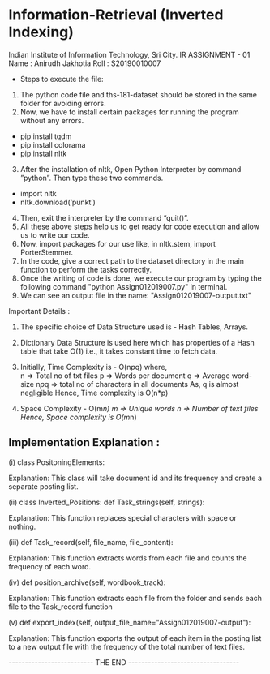 ﻿# Information-Retrieval (Inverted Indexing)

Indian Institute of Information Technology, Sri City.
IR ASSIGNMENT - 01
Name : Anirudh Jakhotia
Roll : S20190010007

- Steps to execute the file:

1. The python code file and ths-181-dataset should be stored in the same folder for avoiding errors.
2. Now, we have to install certain packages for running the program without any errors.
* pip install tqdm
* pip install colorama
* pip install nltk


3. After the installation of nltk, Open Python Interpreter by command ”python”. Then type these two commands.
* import nltk
* nltk.download(‘punkt’)

4. Then, exit the interpreter by the command “quit()”.
5. All these above steps help us to get ready for code execution and allow us to write our code.
6. Now, import packages for our use like, in nltk.stem, import PorterStemmer.
7. In the code, give a correct path to the dataset directory in the main function to perform the tasks correctly.
8. Once the writing of code is done, we execute our program by typing the following command "python Assign012019007.py" in terminal.
9. We can see an output file in the name: "Assign012019007-output.txt"

Important Details :

1. The specific choice of Data Structure used is - Hash Tables, Arrays.
2. Dictionary Data Structure is used here which has properties of a Hash table that take O(1) i.e., it takes constant time to fetch data.
3. Initially, Time Complexity is - O(n*p*q) 
       where,  
       n => Total no of txt files 
       p => Words per document
       q => Average word-size 
       n*p*q => total no of characters in all documents
       As, q is almost negligible
       Hence, Time complexity is O(n*p)

4. Space Complexity - O(m*n)
     	m =>  Unique words 
	n => Number of text files
       	Hence, Space complexity is O(m*n)


## Implementation Explanation :

(i) class PositoningElements:

Explanation:
This class will take document id and its frequency and create a separate posting list.

(ii) class Inverted_Positions:
	def Task_strings(self, strings):

Explanation:
This function replaces special characters with space or nothing.

(iii) def Task_record(self, file_name, file_content):

Explanation:
This function extracts words from each file and counts the frequency of each word.


(iv) def position_archive(self, wordbook_track):

Explanation:
This function extracts each file from the folder and sends each file to the Task_record function


(v) def export_index(self, output_file_name="Assign012019007-output"):

Explanation:
This function exports the output of each item in the posting list to a new output file with the frequency of the total number of text files.




-------------------------- THE END  ----------------------------------